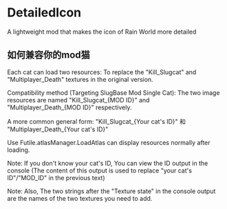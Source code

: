 # DetailedIcon

A lightweight mod that makes the icon of Rain World more detailed

## 如何兼容你的mod猫

Each cat can load two resources: To replace the "Kill_Slugcat" and "Multiplayer_Death" textures in the original version.

Compatibility method (Targeting SlugBase Mod Single Cat): The two image resources are named "Kill_Slugcat_{MOD ID}" and "Multiplayer_Death_{MOD ID}" respectively.

A more common general form: "Kill_Slugcat_{Your cat's ID}" 和 "Multiplayer_Death_{Your cat's ID}"

Use Futile.atlasManager.LoadAtlas can display resources normally after loading.

Note: If you don't know your cat's ID, You can view the ID output in the console (The content of this output is used to replace "your cat's ID"/"MOD_ID" in the previous text)

Note: Also, The two strings after the "Texture state" in the console output are the names of the two textures you need to add.
